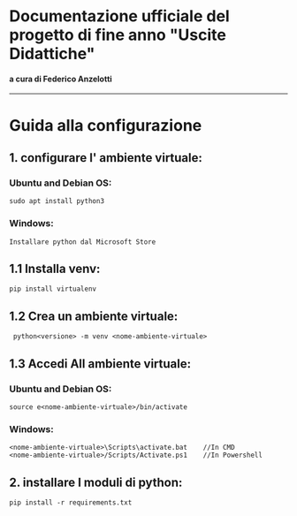 # Documentazione ufficiale del progetto di fine anno "Uscite Didattiche"
#### a cura di Federico Anzelotti

---
# Guida alla configurazione

## 1. configurare l' ambiente virtuale:

### Ubuntu and Debian OS:
    sudo apt install python3

### Windows:

    Installare python dal Microsoft Store

## 1.1 Installa venv:
    pip install virtualenv

## 1.2 Crea un ambiente virtuale:

     python<versione> -m venv <nome-ambiente-virtuale>

## 1.3 Accedi All ambiente virtuale:

### Ubuntu and Debian OS:

    source e<nome-ambiente-virtuale>/bin/activate

### Windows:

    <nome-ambiente-virtuale>\Scripts\activate.bat    //In CMD
    <nome-ambiente-virtuale>/Scripts/Activate.ps1    //In Powershell

## 2. installare I moduli di python:


    pip install -r requirements.txt





